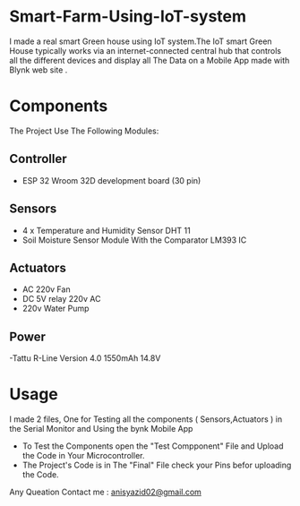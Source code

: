 # Smart-Farm-Using-IoT-system
I made a real smart Green house using IoT system.The IoT smart Green House  typically works via an internet-connected central hub that controls all the different devices and display all The Data on a Mobile App made with Blynk web site .
# Components
 The Project Use The Following Modules:
## Controller 
- ESP 32 Wroom 32D development board (30 pin)
## Sensors
- 4 x Temperature and Humidity Sensor DHT 11
- Soil Moisture Sensor Module With the Comparator LM393 IC
## Actuators
- AC 220v Fan
- DC 5V relay 220v AC
- 220v Water Pump
## Power
-Tattu R-Line Version 4.0 1550mAh 14.8V
# Usage 
I made 2 files, One for Testing all the components ( Sensors,Actuators ) in the Serial Monitor and Using the bynk Mobile App
- To Test the Components open the "Test Compponent" File and Upload the Code in Your Microcontroller.
- The Project's Code is in The "Final" File check your Pins befor uploading the Code. 

Any Queation Contact me : anisyazid02@gmail.com
